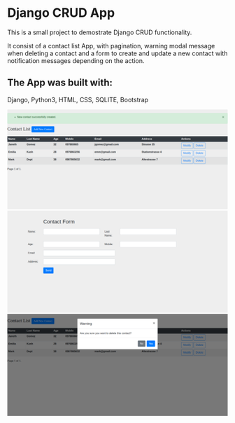 # Django CRUD App
 
 This is a small project to demostrate Django CRUD functionality.
 
 It consist of a contact list App, with pagination, warning modal message when deleting a contact and a form to create and update a new contact with notification messages depending on the action.
 
 ## The App was built with: 
 Django, Python3, HTML, CSS, SQLITE, Bootstrap  
 
 <img src="img/CRUD_Django.png">
 
 <img src="img/CRUD_Django2.png">
 
 <img src="img/CRUD_DJango3.png">
 
 
